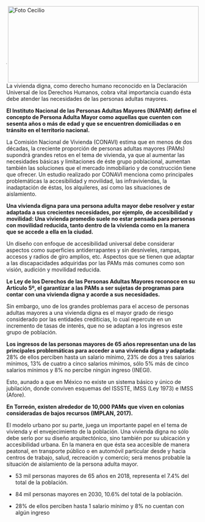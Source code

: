<p>
   <img class="img-responsive contenido-imagen" src="../imagenes/128/arq-cecilio-pedro-secunza-schott-top2.png" align="right" alt="Foto Cecilio" width="500" height="200">

</p>

</br></br></br></br></br></br></br></br>

---

La vivienda digna, como derecho humano reconocido en la Declaración Universal de los Derechos Humanos, cobra vital importancia cuando ésta debe atender las necesidades de las personas adultas mayores.

**El Instituto Nacional de las Personas Adultas Mayores (INAPAM) define el concepto de Persona Adulta Mayor como aquellas que cuenten con sesenta años o más de edad y que se encuentren domiciliadas o en tránsito en el territorio nacional.**

La Comisión Nacional de Vivienda (CONAVI) estima que en menos de dos décadas, la creciente proporción de personas adultas mayores (PAMs) supondrá grandes retos en el tema de vivienda, ya que al aumentar las necesidades básicas y limitaciones de éste grupo poblacional, aumentan también las soluciones que el mercado inmobiliario y de construcción tiene que ofrecer. Un estudio realizado por CONAVI menciona como principales problemáticas la accesibilidad y movilidad, las infraviviendas, la inadaptación de éstas, los alquileres, así como las situaciones de aislamiento.

**Una vivienda digna para una persona adulta mayor debe resolver y estar adaptada a sus crecientes necesidades, por ejemplo, de accesibilidad y movilidad: Una vivienda promedio suele no estar pensada para personas con movilidad reducida, tanto dentro de la vivienda como en la manera que se accede a ella en la ciudad.**

Un diseño con enfoque de accesibilidad universal debe considerar aspectos como superficies antiderrapantes y sin desniveles, rampas, accesos y radios de giro amplios, etc. Aspectos que se tienen que adaptar a las discapacidades adquiridas por las PAMs más comunes como son visión, audición y movilidad reducida.

**Le Ley de los Derechos de las Personas Adultas Mayores reconoce en su Artículo 5º, el garantizar a las PAMs a ser sujetas de programas para contar con una vivienda digna y acorde a sus necesidades.**

Sin embargo, uno de los grandes problemas para el acceso de personas adultas mayores a una vivienda digna es el mayor grado de riesgo considerado por las entidades crediticias, lo cual repercute en un incremento de tasas de interés, que no se adaptan a los ingresos este grupo de población.

**Los ingresos de las personas mayores de 65 años representan una de las principales problemáticas para acceder a una vivienda digna y adaptada**: 28% de ellos perciben hasta un salario mínimo, 23% de dos a tres salarios mínimos, 13% de cuatro a cinco salarios mínimos, sólo 5% más de cinco salarios mínimos y 8% no percibe ningún ingreso (INEGI).

Esto, aunado a que en México no existe un sistema básico y único de jubilación, donde conviven esquemas del ISSSTE, IMSS (Ley 1973) e IMSS (Afore).

**En Torreón, existen alrededor de 10,000 PAMs que viven en colonias consideradas de bajos recursos (IMPLAN, 2017).**

El modelo urbano por su parte, juega un importante papel en el tema de vivienda y el envejecimiento de la población. Una vivienda digna no sólo debe serlo por su diseño arquitectónico, sino también por su ubicación y accesibilidad urbana. En la manera en que ésta sea accesible de manera peatonal, en transporte público o en automóvil particular desde y hacia centros de trabajo, salud, recreación y comercio; será menos probable la situación de aislamiento de la persona adulta mayor.


- 53 mil personas mayores de 65 años en 2018, representa el 7.4% del total de la población.

- 84 mil personas mayores en 2030, 10.6% del total de la población.

- 28% de ellos perciben hasta 1 salario mínimo y 8% no cuentan con algún ingreso

